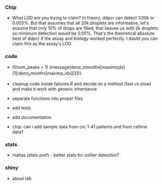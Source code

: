 ### Chip

- What LOD are you trying to claim? In theory, ddpcr can detect 1/20k or 0.005%. But that assumes that all 20k droplets are informative, let's assume that only 10% of drops are filled, that lieaves us with 2k droplets so minimum detection would be 0.05%. That's the theoretical absolute best of ddpcr if the assay and biology worked perfectly. I doubt you can claim this as the assay's LOD


### code

- if(num_peaks > 1) {message(dens_smooth$x[maxima_idx][1]/dens_smooth$x[maxima_idx][2])}

- cleanup code inside failures.R and decide on a method (fast vs slow) and make it work with generic inheritance

- separate functions into proper files

- add tests

- add documentation

- chip: can i add sample data from crc 1-41 patients and from cellline data?



### stats

- matias (stats prof) - better stats for outlier detection?

### shiny

- about tab
